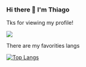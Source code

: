 ### Hi there 👋 I'm Thiago
Tks for viewing my profile!

![](https://komarev.com/ghpvc/?username=ThiagoHenriqueFP&color=60007C)

There are my favorities langs

[![Top Langs](https://github-readme-stats.vercel.app/api/top-langs/?username=ThiagoHenriqueFP&layout=compact&hide=handlebars&theme=radical)](https://github.com/anuragha)

<!--
**ThiagoHenriqueFP/ThiagoHenriqueFP** is a ✨ _special_ ✨ repository because its `README.md` (this file) appears on your GitHub profile.

Here are some ideas to get you started:

- 🔭 I’m currently working on ...
- 🌱 I’m currently learning ...
- 👯 I’m looking to collaborate on ...
- 🤔 I’m looking for help with ...
- 💬 Ask me about ...
- 📫 How to reach me: ...
- 😄 Pronouns: ...
- ⚡ Fun fact: ...
-->
